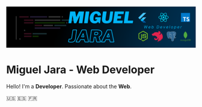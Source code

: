 ![Main Picture](https://github.com/Miguel-A-Jara/Miguel-A-Jara/blob/main/MiguelJara-Banner.png?raw=true)

# Miguel Jara - Web Developer

Hello! I'm a **Developer**. Passionate about the **Web**.

🇺🇸 🇪🇸 🇫🇷
